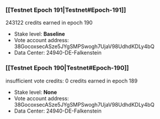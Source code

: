 ### [[Testnet Epoch 191|Testnet#Epoch-191]]
243122 credits earned in epoch 190
* Stake level: **Baseline**
* Vote account address: 38GocoxsecASze5JYgSMPSwogh7UjaV98UdhdKDLy4bQ
* Data Center: 24940-DE-Falkenstein
### [[Testnet Epoch 190|Testnet#Epoch-190]]
insufficient vote credits: 0 credits earned in epoch 189
* Stake level: **None**
* Vote account address: 38GocoxsecASze5JYgSMPSwogh7UjaV98UdhdKDLy4bQ
* Data Center: 24940-DE-Falkenstein